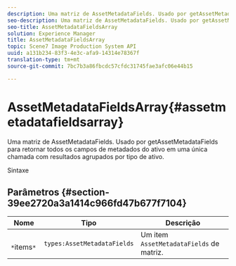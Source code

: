 ```yaml
---
description: Uma matriz de AssetMetadataFields. Usado por getAssetMetadataFields para retornar todos os campos de metadados do ativo em uma única chamada com resultados agrupados por tipo de ativo.
seo-description: Uma matriz de AssetMetadataFields. Usado por getAssetMetadataFields para retornar todos os campos de metadados do ativo em uma única chamada com resultados agrupados por tipo de ativo.
seo-title: AssetMetadataFieldsArray
solution: Experience Manager
title: AssetMetadataFieldsArray
topic: Scene7 Image Production System API
uuid: a131b234-83f3-4e3c-afa9-14314e78367f
translation-type: tm+mt
source-git-commit: 7bc7b3a86fbcdc57cfdc31745fae3afc06e44b15

---
```



# AssetMetadataFieldsArray{#assetmetadatafieldsarray}

Uma matriz de AssetMetadataFields. Usado por getAssetMetadataFields para retornar todos os campos de metadados do ativo em uma única chamada com resultados agrupados por tipo de ativo.

Sintaxe

## Parâmetros {#section-39ee2720a3a1414c966fd47b677f7104}

| Nome | Tipo | Descrição |
|---|---|---|
| ` *`items`*` | `types:AssetMetadataFields` | Um item `AssetMetadataFields` de matriz. |

